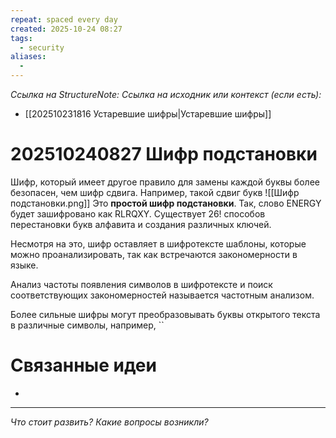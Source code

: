 ```yaml
---
repeat: spaced every day
created: 2025-10-24 08:27
tags:
  - security
aliases:
  -
---
```

*Ссылка на StructureNote:*
*Ссылка на исходник или контекст (если есть):*
- [[202510231816 Устаревшие шифры|Устаревшие шифры]] 

# 202510240827 Шифр подстановки
Шифр, который имеет другое правило для замены каждой буквы более безопасен, чем шифр сдвига. Например, такой сдвиг букв
![[Шифр подстановки.png]]
Это **простой шифр подстановки**. Так, слово ENERGY будет зашифровано как RLRQXY. Существует $26!$ способов перестановки букв алфавита и создания различных ключей. 

Несмотря на это, шифр оставляет в шифротексте шаблоны, которые можно проанализировать, так как встречаются закономерности в языке. 

Анализ частоты появления символов в шифротексте и поиск соответствующих закономерностей называется частотным анализом.

Более сильные шифры могут преобразовывать буквы открытого текста в различные символы, например, ``
# Связанные идеи

- 

---

*Что стоит развить? Какие вопросы возникли?*
